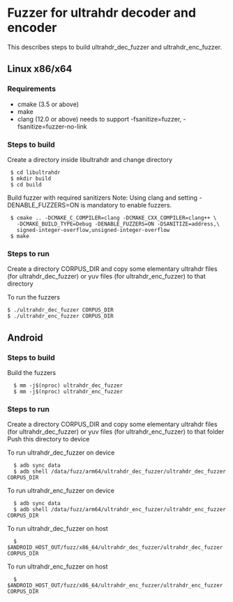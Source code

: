 # Fuzzer for ultrahdr decoder and encoder

This describes steps to build ultrahdr_dec_fuzzer and ultrahdr_enc_fuzzer.

## Linux x86/x64

###  Requirements
- cmake (3.5 or above)
- make
- clang (12.0 or above)
  needs to support -fsanitize=fuzzer, -fsanitize=fuzzer-no-link

### Steps to build
Create a directory inside libultrahdr and change directory
```
 $ cd libultrahdr
 $ mkdir build
 $ cd build
```
Build fuzzer with required sanitizers
Note: Using clang and setting -DENABLE_FUZZERS=ON is mandatory to enable fuzzers.
```
 $ cmake .. -DCMAKE_C_COMPILER=clang -DCMAKE_CXX_COMPILER=clang++ \
   -DCMAKE_BUILD_TYPE=Debug -DENABLE_FUZZERS=ON -DSANITIZE=address,\
   signed-integer-overflow,unsigned-integer-overflow
 $ make
 ```

### Steps to run
Create a directory CORPUS_DIR and copy some elementary ultrahdr files
(for ultrahdr_dec_fuzzer) or yuv files (for ultrahdr_enc_fuzzer) to that directory

To run the fuzzers
```
$ ./ultrahdr_dec_fuzzer CORPUS_DIR
$ ./ultrahdr_enc_fuzzer CORPUS_DIR
```

## Android

### Steps to build
Build the fuzzers
```
  $ mm -j$(nproc) ultrahdr_dec_fuzzer
  $ mm -j$(nproc) ultrahdr_enc_fuzzer
```

### Steps to run
Create a directory CORPUS_DIR and copy some elementary ultrahdr files
(for ultrahdr_dec_fuzzer) or yuv files (for ultrahdr_enc_fuzzer) to that folder
Push this directory to device

To run ultrahdr_dec_fuzzer on device
```
  $ adb sync data
  $ adb shell /data/fuzz/arm64/ultrahdr_dec_fuzzer/ultrahdr_dec_fuzzer CORPUS_DIR
```

To run ultrahdr_enc_fuzzer on device
```
  $ adb sync data
  $ adb shell /data/fuzz/arm64/ultrahdr_enc_fuzzer/ultrahdr_enc_fuzzer CORPUS_DIR
```

To run ultrahdr_dec_fuzzer on host
```
  $ $ANDROID_HOST_OUT/fuzz/x86_64/ultrahdr_dec_fuzzer/ultrahdr_dec_fuzzer CORPUS_DIR
```

To run ultrahdr_enc_fuzzer on host
```
  $ $ANDROID_HOST_OUT/fuzz/x86_64/ultrahdr_enc_fuzzer/ultrahdr_enc_fuzzer CORPUS_DIR
```
